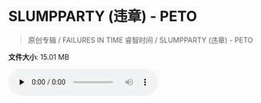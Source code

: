 # SLUMPPARTY (违章) - PETO

> 原创专辑 / FAILURES IN TIME 睿智时间 / SLUMPPARTY (违章) - PETO

**文件大小**: 15.01 MB

<audio preload="none" controls><source src="https://file.hsyhx.top/archive/原创专辑/FAILURES IN TIME 睿智时间/SLUMPPARTY (违章) - PETO.flac" type="audio/mpeg">🤔 您的浏览器不支持此音频格式</audio>